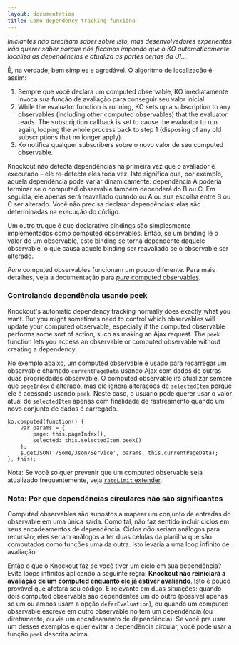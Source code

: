 ```yaml
---
layout: documentation
title: Como dependency tracking funciona
---
```


*Iniciantes não precisam saber sobre isto, mas desenvolvedores experientes irão querer saber porque nós ficamos impondo que o KO automaticamente localiza as dependências e atualiza as partes certas da UI…*

É, na verdade, bem simples e agradável. O algoritmo de localização é assim:

1. Sempre que você declara um computed observable, KO imediatamente invoca sua função de avaliação para conseguir seu valor inicial.
1. While the evaluator function is running, KO sets up a subscription to any observables (including other computed observables) that the evaluator reads. The subscription callback is set to cause the evaluator to run again, looping the whole process back to step 1 (disposing of any old subscriptions that no longer apply).
1. Ko notifica qualquer subscribers sobre o novo valor de seu computed observable.

Knockout não detecta dependências na primeira vez que o avaliador é executado – ele re-detecta eles toda vez. Isto significa que, por exemplo, aquela dependência pode variar dinamicamente: dependência A poderia terminar se o computed observable também dependerá do B ou C. Em seguida, ele apenas será reavaliado quando ou A ou sua escolha entre B ou C ser alterado. Você não precisa declarar dependências: elas são determinadas na execução do código.

Um outro truque é que declarative bindings são simplesmente implementados como computed observables. Então, se um binding lê o valor de um observable, este binding se torna dependente daquele observable, o que causa aquele binding ser reavaliado se o observable ser alterado.

*Pure* computed observables funcionam um pouco diferente. Para mais detalhes, veja a documentação para [*pure* computed observables](computed-pure.html).

### Controlando dependência usando peek

Knockout's automatic dependency tracking normally does exactly what you want. But you might sometimes need to control which observables will update your computed observable, especially if the computed observable performs some sort of action, such as making an Ajax request. The `peek` function lets you access an observable or computed observable without creating a dependency.

No exemplo abaixo, um computed observable é usado para recarregar um observable chamado `currentPageData` usando Ajax com dados de outras duas propriedades observable. O computed observable irá atualizar sempre que `pageIndex` é alterado, mas ele ignora alterações de `selectedItem` porque ele é acessado usando `peek`. Neste caso, o usuário pode querer usar o valor atual de `selectedItem` apenas com finalidade de rastreamento quando um novo conjunto de dados é carregado.

    ko.computed(function() {
        var params = {
            page: this.pageIndex(),
            selected: this.selectedItem.peek()
        };
        $.getJSON('/Some/Json/Service', params, this.currentPageData);
    }, this);

Nota: Se você só quer prevenir que um computed observable seja atualizado frequentemente, veja [`rateLimit` extender](rateLimit-observable.html).

### Nota: Por que dependências circulares não são significantes

Computed observables são supostos a mapear um conjunto de entradas do observable em uma única saída. Como tal, não faz sentido incluir ciclos em seus encadeamentos de dependência. Ciclos *não* seriam análogos para recursão; eles seriam análogos a ter duas células da planilha que são computados como funções uma da outra. Isto levaria a uma loop infinito de avaliação.

Então o que o Knockout faz se você tiver um ciclo em sua dependência? Evita loops infinitos aplicando a seguinte regra: **Knockout não reiniciará a avaliação de um computed enquanto ele já estiver avaliando**. Isto é pouco provável que afetará seu código. É relevante em duas situações: quando dois computed observable são dependentes um do outro (possível apenas se um ou ambos usam a opção `deferEvaluation`), ou quando um computed observable escreve em outro observable no tem um dependência (ou diretamente, ou via um encadeamento de dependência). Se você pre usar um desses exemplos e quer evitar a dependência circular, você pode usar a função `peek` descrita acima.
